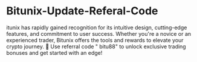 # Bitunix-Update-Referal-Code
itunix has rapidly gained recognition for its intuitive design, cutting-edge features, and commitment to user success. Whether you're a novice or an experienced trader, Bitunix offers the tools and rewards to elevate your crypto journey.  🎁 Use referral code " bitu88" to unlock exclusive trading bonuses and get started with an edge!
